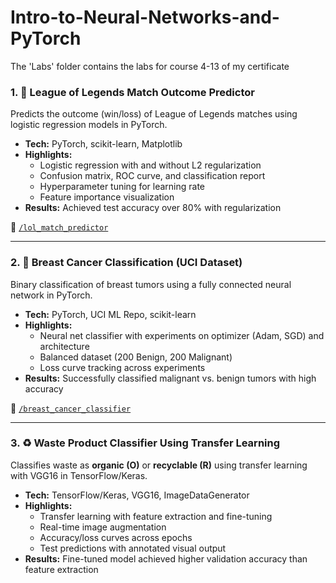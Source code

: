 # Intro-to-Neural-Networks-and-PyTorch
The 'Labs' folder contains the labs for course 4-13 of my certificate

### 1. 🧠 League of Legends Match Outcome Predictor
Predicts the outcome (win/loss) of League of Legends matches using logistic regression models in PyTorch.

- **Tech:** PyTorch, scikit-learn, Matplotlib
- **Highlights:**
  - Logistic regression with and without L2 regularization
  - Confusion matrix, ROC curve, and classification report
  - Hyperparameter tuning for learning rate
  - Feature importance visualization
- **Results:** Achieved test accuracy over 80% with regularization

🔗 [`/lol_match_predictor`](./lol_match_predictor)

---

### 2. 🧪 Breast Cancer Classification (UCI Dataset)
Binary classification of breast tumors using a fully connected neural network in PyTorch.

- **Tech:** PyTorch, UCI ML Repo, scikit-learn
- **Highlights:**
  - Neural net classifier with experiments on optimizer (Adam, SGD) and architecture
  - Balanced dataset (200 Benign, 200 Malignant)
  - Loss curve tracking across experiments
- **Results:** Successfully classified malignant vs. benign tumors with high accuracy

🔗 [`/breast_cancer_classifier`](./breast_cancer_classifier)

---

### 3. ♻️ Waste Product Classifier Using Transfer Learning
Classifies waste as **organic (O)** or **recyclable (R)** using transfer learning with VGG16 in TensorFlow/Keras.

- **Tech:** TensorFlow/Keras, VGG16, ImageDataGenerator
- **Highlights:**
  - Transfer learning with feature extraction and fine-tuning
  - Real-time image augmentation
  - Accuracy/loss curves across epochs
  - Test predictions with annotated visual output
- **Results:** Fine-tuned model achieved higher validation accuracy than feature extraction
